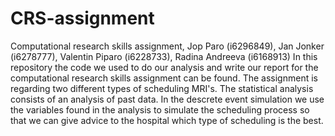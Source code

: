 # CRS-assignment
Computational research skills assignment, Jop Paro (i6296849), Jan Jonker (i6278777), Valentin Piparo (i6228733), Radina Andreeva (i6168913)
In this repository the code we used to do our analysis and write our report for the computational research skills assignment can be found. The assignment is regarding two different types of scheduling MRI's. The statistical analysis consists of an analysis of past data. In the descrete event simulation we use the variables found in the analysis to simulate the scheduling process so that we can give advice to the hospital which type of scheduling is the best. 

